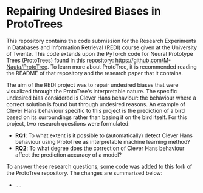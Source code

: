 # Repairing Undesired Biases in ProtoTrees
This repository contains the code submission for the Research Experiments in Databases and Information Retrieval (REDI) course given at the University of Twente. This code extends upon the PyTorch code for Neural Prototype Trees (ProtoTrees) found in this repository: https://github.com/M-Nauta/ProtoTree. To learn more about ProtoTree, it is recommended reading the README of that repository and the research paper that it contains.

The aim of the REDI project was to repair undesired biases that were visualized through the ProtoTree's interpretable nature. The specific undesired bias considered is Clever Hans behaviour: the behaviour where a correct solution is found but through undesired reasons. An example of Clever Hans behaviour specific to this project is the prediction of a bird based on its surroundings rather than basing it on the bird itself. For this project, two research questions were formulated:
- **RQ1**: To what extent is it possible to (automatically) detect Clever Hans behaviour using ProtoTree as interpretable machine learning method?
- **RQ2**: To what degree does the correction of Clever Hans behaviour affect the prediction accuracy of a model?

To answer these research questions, some code was added to this fork of the ProtoTree repository. The changes are summarized below:
- ....
